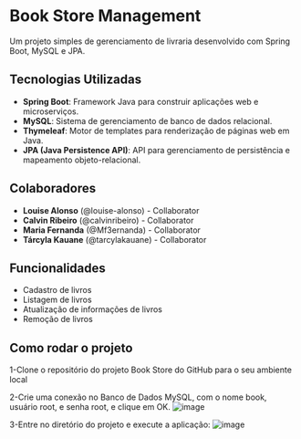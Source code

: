 # Book Store Management

Um projeto simples de gerenciamento de livraria desenvolvido com Spring Boot, MySQL e JPA.

## Tecnologias Utilizadas

- **Spring Boot**: Framework Java para construir aplicações web e microserviços.
- **MySQL**: Sistema de gerenciamento de banco de dados relacional.
- **Thymeleaf**: Motor de templates para renderização de páginas web em Java.
- **JPA (Java Persistence API)**: API para gerenciamento de persistência e mapeamento objeto-relacional.
  

## Colaboradores

- **Louise Alonso** (@louise-alonso) - Collaborator
- **Calvin Ribeiro** (@calvinribeiro) - Collaborator
- **Maria Fernanda** (@Mf3ernanda) - Collaborator
- **Tárcyla Kauane** (@tarcylakauane) - Collaborator

## Funcionalidades

- Cadastro de livros
- Listagem de livros
- Atualização de informações de livros
- Remoção de livros

## Como rodar o projeto

1-Clone o repositório do projeto Book Store do GitHub para o seu ambiente local

2-Crie uma conexão no Banco de Dados MySQL, com o nome book, usuário root, e senha root, e clique em OK.
![image](https://github.com/louise-alonso/BookStore/assets/120966351/8496c501-b587-4572-aa52-fc81fe33dc46)

3-Entre no diretório do projeto e execute a aplicação:
![image](https://github.com/louise-alonso/BookStore/assets/120966351/91f27b09-27c2-445c-8f9b-ea2c92914291)
